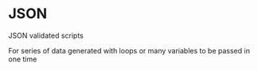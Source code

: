 # JSON
JSON validated scripts

For series of data generated with loops or many variables to be passed in one time
